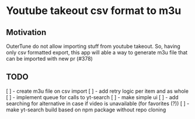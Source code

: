 # Youtube takeout csv format to m3u

## Motivation

OuterTune do not allow importing stuff from youtube takeout. So, having only csv formatted export, this app will able a way to generate m3u file that can be imported with new pr (#378)

## TODO

[ ] - create m3u file on csv import
[ ] - add retry logic per item and as whole
[ ] - implement queue for calls to yt-search
[ ] - make simple ui
[ ] - add searching for alternative in case if video is unavailable (for favorites (?))
[ ] - make yt-search build based on npm package without repo cloning